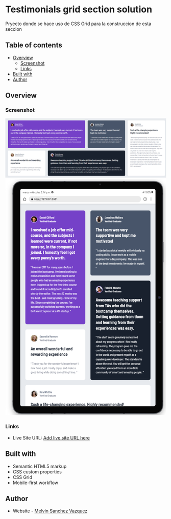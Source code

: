 # Testimonials grid section solution

Pryecto donde se hace uso de CSS Grid para la construccion de esta seccion

## Table of contents

- [Overview](#overview)
  - [Screenshot](#screenshot)
  - [Links](#links)
- [Built with](#built-with)
- [Author](#author)

## Overview

### Screenshot

![](./images/solution-desktop.png)
![](./images/solution-mobil.png)

### Links
- Live Site URL: [Add live site URL here](https://your-live-site-url.com)

## Built with

- Semantic HTML5 markup
- CSS custom properties
- CSS Grid
- Mobile-first workflow

## Author

- Website - [Melvin Sanchez Vazquez](https://www.your-site.com)
